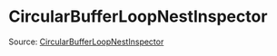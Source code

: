 # CircularBufferLoopNestInspector

Source: [CircularBufferLoopNestInspector](../../../csrc/device_lower/pass/circular_buffer.cpp#L1260)
